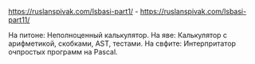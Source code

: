 https://ruslanspivak.com/lsbasi-part1/ - https://ruslanspivak.com/lsbasi-part11/

На питоне: Неполноценный калькулятор.
На яве: Калькулятор с арифметикой, скобками, AST, тестами.
На свфите: Интерпритатор очпростых программ на Pascal.